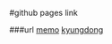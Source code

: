 #github pages link

###url
[memo](https://d-w-b.github.io/interactive/memo/)
[kyungdong](https://d-w-b.github.io/interactive/kyungdong/)